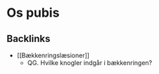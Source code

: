 # Os pubis

## Backlinks
* [[Bækkenringslæsioner]]
	* QG. Hvilke knogler indgår i bækkenringen?

<!-- {BearID:A341A760-C8DE-4DCA-ABAF-853EF85AFE0C-7151-00000F7F7CC9A8B3} -->
